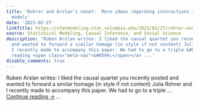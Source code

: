 ```yaml
---
title: 'Rohrer and Arslan’s nonet:  More ideas regarding interactions in statistical
  models'
date: '2023-02-27'
linkTitle: https://statmodeling.stat.columbia.edu/2023/02/27/rohrer-and-arslans-nonet-more-ideas-regarding-interactions-in-statistical-models/
source: Statistical Modeling, Causal Inference, and Social Science
description: 'Ruben Arslan writes: I liked the causal quartet you recently posted
  and wanted to forward a similar homage (in style if not content) Julia Rohrer and
  I recently made to accompany this paper. We had to go to a triple &#8230; <a href="https://statmodeling.stat.columbia.edu/2023/02/27/rohrer-and-arslans-nonet-more-ideas-regarding-interactions-in-statistical-models/">Continue
  reading <span class="meta-nav">&#8594;</span></a> ...'
disable_comments: true
---
```

Ruben Arslan writes: I liked the causal quartet you recently posted and wanted to forward a similar homage (in style if not content) Julia Rohrer and I recently made to accompany this paper. We had to go to a triple &#8230; <a href="https://statmodeling.stat.columbia.edu/2023/02/27/rohrer-and-arslans-nonet-more-ideas-regarding-interactions-in-statistical-models/">Continue reading <span class="meta-nav">&#8594;</span></a> ...